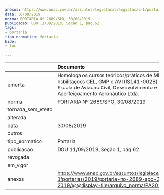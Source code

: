 ```yaml
---
anexos: https://www.anac.gov.br/assuntos/legislacao/legislacao-1/portarias/2019/portaria-no-2689-spo-30-08-2019/@@display-file/arquivo_norma/PA2019-2689.pdf
data: 30/08/2019
norma: PORTARIA Nº 2689/SPO, 30/08/2019
publicacao: DOU 11/09/2019, Seção 1, pág.62
tags:
- portaria
tipo_normatico: Portaria
hide: 
- toc 
 
---
```


|                    | Documento                                                                                                                                                                   |
|:-------------------|:----------------------------------------------------------------------------------------------------------------------------------------------------------------------------|
| ementa             | Homologa os cursos teóricos/práticos de MMA, habilitações CEL, GMP e AVI (IS141-002B) da Edapa Escola de Aviacao Civil, Desenvolvimento e Aperfeiçoamento Aeronáutico Ltda. |
| norma              | PORTARIA Nº 2689/SPO, 30/08/2019                                                                                                                                            |
| tornada_sem_efeito |                                                                                                                                                                             |
| alterada           |                                                                                                                                                                             |
| data               | 30/08/2019                                                                                                                                                                  |
| outros             |                                                                                                                                                                             |
| tipo_normatico     | Portaria                                                                                                                                                                    |
| publicacao         | DOU 11/09/2019, Seção 1, pág.62                                                                                                                                             |
| revogada           |                                                                                                                                                                             |
| em_vigor           |                                                                                                                                                                             |
| anexos             | https://www.anac.gov.br/assuntos/legislacao/legislacao-1/portarias/2019/portaria-no-2689-spo-30-08-2019/@@display-file/arquivo_norma/PA2019-2689.pdf                        |